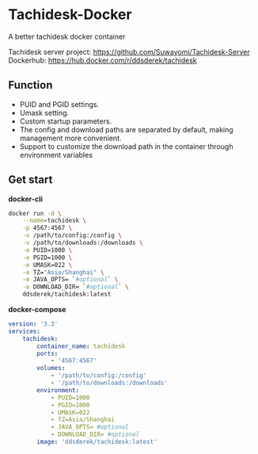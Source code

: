 # Tachidesk-Docker

A better tachidesk docker container

Tachidesk server project: https://github.com/Suwayomi/Tachidesk-Server
Dockerhub: https://hub.docker.com/r/ddsderek/tachidesk

## Function

- PUID and PGID settings.
- Umask setting.
- Custom startup parameters.
- The config and download paths are separated by default, making management more convenient.
- Support to customize the download path in the container through environment variables

## Get start

**docker-cli**

```bash
docker run -d \
    --name=tachidesk \
    -p 4567:4567 \
    -v /path/to/config:/config \
    -v /path/to/downloads:/downloads \
    -e PUID=1000 \
    -e PGID=1000 \
    -e UMASK=022 \
    -e TZ="Asia/Shanghai" \
    -e JAVA_OPTS= `#optional` \
    -e DOWNLOAD_DIR= `#optional` \
    ddsderek/tachidesk:latest
```

**docker-compose**

```yaml
version: '3.3'
services:
    tachidesk:
        container_name: tachidesk
        ports:
            - '4567:4567'
        volumes:
            - '/path/to/config:/config'
            - '/path/to/downloads:/downloads'
        environment:
            - PUID=1000
            - PGID=1000
            - UMASK=022
            - TZ=Asia/Shanghai
            - JAVA_OPTS= #optional
            - DOWNLOAD_DIR= #optional
        image: 'ddsderek/tachidesk:latest'
```